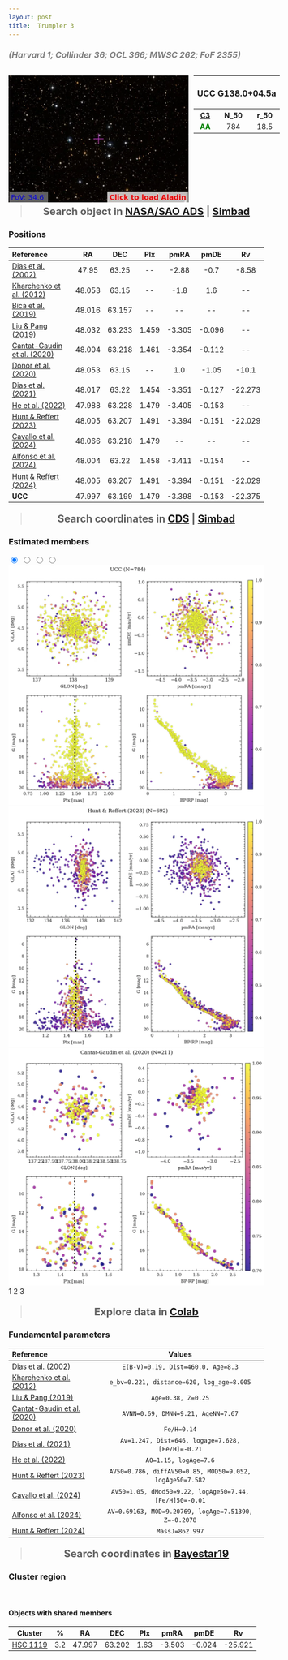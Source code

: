 ```yaml
---
layout: post
title:  Trumpler 3
---
```

<h3><span style="color: #808080;"><i>(Harvard 1; Collinder 36; OCL 366; MWSC 262; FoF 2355)</i></span></h3><div style="display: flex; justify-content: space-between; width:720px;height:250px">
<div style="text-align: center;">

<!-- Static image + data attributes for FOV and target -->
<img id="aladin_img"
     data-umami-event="aladin_load"
     src="https://raw.githubusercontent.com/ucc23/Q2P/main/plots/aladin/trumpler3.webp"
     alt="Click to load Aladin Lite" 
     style="width:355px;height:250px; cursor: pointer;"
     data-fov="0.617" 
     data-target="47.997 63.199"/>
<!-- Div to contain Aladin Lite viewer -->
<div id="aladin-lite-div" style="width:355px;height:250px;display:none;"></div>
<!-- Aladin Lite script (will be loaded after the image is clicked) -->
<script src="{{ site.baseurl }}/scripts/aladin_load.js"></script>

</div>
<!-- Left block -->

<table style="width:355px;height:250px;">
  <!-- Row 1 (title) -->
  <tr>
    <td colspan="5"><h3>UCC G138.0+04.5a</h3></td>
  </tr>
  <!-- Row 2 -->
  <tr>
    <th style="text-align: center;"><a href="https://ucc.ar/faq#what-is-the-c3-parameter" title="Combined class">C3</a></th>
    <th style="text-align: center;"><div title="Stars with membership probability >50%">N_50</div></th>
    <th style="text-align: center;"><div title="Radius that contains half the members [arcmin]">r_50</div></th>
  </tr>
  <!-- Row 3 -->
  <tr>
    <td style="text-align: center;"><span style="color: green; font-weight: bold;">A</span><span style="color: green; font-weight: bold;">A</span></td>
    <td style="text-align: center;">784</td>
    <td style="text-align: center;">18.5</td>
  </tr>
</table>
</div>

> <p style="text-align:center; font-weight: bold; font-size:20px">Search object in <a data-umami-event="nasa_search" href="https://ui.adsabs.harvard.edu/search/q=%20collection%3Aastronomy%20body%3A%22Trumpler%203%22&sort=date%20desc%2C%20bibcode%20desc&p_=0" target="_blank">NASA/SAO ADS</a> | <a data-umami-event="simbad_search" href="https://simbad.cds.unistra.fr/simbad/sim-id-refs?Ident=trumpler3" target="_blank">Simbad</a></p>


### Positions

| Reference    | RA    | DEC   | Plx  | pmRA  | pmDE   |  Rv  |
| :---         | :---: | :---: | :---: | :---: | :---: | :---: |
|[Dias et al. (2002)](https://ui.adsabs.harvard.edu/abs/2002A%26A...389..871D) | 47.95 | 63.25 | -- | -2.88 | -0.7 | -8.58 |
|[Kharchenko et al. (2012)](https://ui.adsabs.harvard.edu/abs/2012A%26A...543A.156K) | 48.053 | 63.15 | -- | -1.8 | 1.6 | -- |
|[Bica et al. (2019)](https://ui.adsabs.harvard.edu/abs/2019AJ....157...12B) | 48.016 | 63.157 | -- | -- | -- | -- |
|[Liu & Pang (2019)](https://ui.adsabs.harvard.edu/abs/2019ApJS..245...32L) | 48.032 | 63.233 | 1.459 | -3.305 | -0.096 | -- |
|[Cantat-Gaudin et al. (2020)](https://ui.adsabs.harvard.edu/abs/2020A%26A...640A...1C) | 48.004 | 63.218 | 1.461 | -3.354 | -0.112 | -- |
|[Donor et al. (2020)](https://ui.adsabs.harvard.edu/abs/2020AJ....159..199D) | 48.053 | 63.15 | -- | 1.0 | -1.05 | -10.1 |
|[Dias et al. (2021)](https://ui.adsabs.harvard.edu/abs/2021MNRAS.504..356D) | 48.017 | 63.22 | 1.454 | -3.351 | -0.127 | -22.273 |
|[He et al. (2022)](https://ui.adsabs.harvard.edu/abs/2022ApJS..262....7H) | 47.988 | 63.228 | 1.479 | -3.405 | -0.153 | -- |
|[Hunt & Reffert (2023)](https://ui.adsabs.harvard.edu/abs/2023A%26A...673A.114H) | 48.005 | 63.207 | 1.491 | -3.394 | -0.151 | -22.029 |
|[Cavallo et al. (2024)](https://ui.adsabs.harvard.edu/abs/2024AJ....167...12C) | 48.066 | 63.218 | 1.479 | -- | -- | -- |
|[Alfonso et al. (2024)](https://ui.adsabs.harvard.edu/abs/2024A%26A...689A..18A) | 48.004 | 63.22 | 1.458 | -3.411 | -0.154 | -- |
|[Hunt & Reffert (2024)](https://ui.adsabs.harvard.edu/abs/2024A%26A...686A..42H) | 48.005 | 63.207 | 1.491 | -3.394 | -0.151 | -22.029 |
| **UCC** |47.997 | 63.199 | 1.479 | -3.398 | -0.153 | -22.375 |

> <p style="text-align:center; font-weight: bold; font-size:20px">Search coordinates in <a data-umami-event="cds_coord_search" href="https://cdsportal.u-strasbg.fr/?target=47.997,+63.199" target="_blank">CDS</a> | <a data-umami-event="simbad_coord_search" href="https://simbad.cds.unistra.fr/mobile/object_list.html?coord=47.997%2063.199&output=json&radius=5&userEntry=trumpler3" target="_blank">Simbad</a></p>

### Estimated members

<div class="carousel">
<input type="radio" name="radio-btn" id="slide1" checked>
<input type="radio" name="radio-btn" id="slide1">
<input type="radio" name="radio-btn" id="slide2">
<input type="radio" name="radio-btn" id="slide3">
<div class="slides">
<div class="slide">
<a href="https://raw.githubusercontent.com/ucc23/Q2P/main/plots/UCC/trumpler3.webp" target="_blank">
<img src="https://raw.githubusercontent.com/ucc23/Q2P/main/plots/UCC/trumpler3.webp" alt="Trumpler 3 UCC">
</a>
</div>
<div class="slide">
<a href="https://raw.githubusercontent.com/ucc23/Q2P/main/plots/HUNT23/trumpler3.webp" target="_blank">
<img src="https://raw.githubusercontent.com/ucc23/Q2P/main/plots/HUNT23/trumpler3.webp" alt="Trumpler 3 HUNT23">
</a>
</div>
<div class="slide">
<a href="https://raw.githubusercontent.com/ucc23/Q2P/main/plots/CANTAT20/trumpler3.webp" target="_blank">
<img src="https://raw.githubusercontent.com/ucc23/Q2P/main/plots/CANTAT20/trumpler3.webp" alt="Trumpler 3 CANTAT20">
</a>
</div>
</div>
<div class="indicators">
<label for="slide1">1</label>
<label for="slide2">2</label>
<label for="slide3">3</label>
</div>
</div>


> <p style="text-align:center; font-weight: bold; font-size:20px">Explore data in <a data-umami-event="colab" href="https://colab.research.google.com/github/ucc23/ucc/blob/main/assets/notebook.ipynb" target="_blank">Colab</a></p>


### Fundamental parameters

| Reference |  Values |
| :---      |  :---:  |
| [Dias et al. (2002)](https://ui.adsabs.harvard.edu/abs/2002A%26A...389..871D) | `E(B-V)=0.19, Dist=460.0, Age=8.3` |
| [Kharchenko et al. (2012)](https://ui.adsabs.harvard.edu/abs/2012A%26A...543A.156K) | `e_bv=0.221, distance=620, log_age=8.005` |
| [Liu & Pang (2019)](https://ui.adsabs.harvard.edu/abs/2019ApJS..245...32L) | `Age=0.38, Z=0.25` |
| [Cantat-Gaudin et al. (2020)](https://ui.adsabs.harvard.edu/abs/2020A%26A...640A...1C) | `AVNN=0.69, DMNN=9.21, AgeNN=7.67` |
| [Donor et al. (2020)](https://ui.adsabs.harvard.edu/abs/2020AJ....159..199D) | `Fe/H=0.14` |
| [Dias et al. (2021)](https://ui.adsabs.harvard.edu/abs/2021MNRAS.504..356D) | `Av=1.247, Dist=646, logage=7.628, [Fe/H]=-0.21` |
| [He et al. (2022)](https://ui.adsabs.harvard.edu/abs/2022ApJS..262....7H) | `A0=1.15, logAge=7.6` |
| [Hunt & Reffert (2023)](https://ui.adsabs.harvard.edu/abs/2023A%26A...673A.114H) | `AV50=0.786, diffAV50=0.85, MOD50=9.052, logAge50=7.582` |
| [Cavallo et al. (2024)](https://ui.adsabs.harvard.edu/abs/2024AJ....167...12C) | `AV50=1.05, dMod50=9.22, logAge50=7.44, [Fe/H]50=-0.01` |
| [Alfonso et al. (2024)](https://ui.adsabs.harvard.edu/abs/2024A%26A...689A..18A) | `AV=0.69163, MOD=9.20769, logAge=7.51390, Z=-0.2078` |
| [Hunt & Reffert (2024)](https://ui.adsabs.harvard.edu/abs/2024A%26A...686A..42H) | `MassJ=862.997` |

> <p style="text-align:center; font-weight: bold; font-size:20px">Search coordinates in <a data-umami-event="bayestar" href="http://argonaut.skymaps.info/query?lon=138.026%20&lat=4.519&coordsys=gal&mapname=bayestar2019" target="_blank">Bayestar19</a></p>


### Cluster region

<html lang="en">
  <body>
    <center>
    <div id="plot-params"
         data-oc-name="trumpler3"
         data-ra-center="48.0"
         data-dec-center="63.22"
         data-rad-deg="18.5"
         data-plx="1.479">
    </div>
    <div id="plot-container">
        <div id="plot"></div>
    </div>
    <script defer type="module" src="{{ site.baseurl }}/scripts/radec_scatter.js"></script>
    </center>
  </body>
</html>
<br>


#### Objects with shared members

| Cluster | <span title="Percentage of members that this OC shares with the ones listed">%</span>   | RA   | DEC   | Plx   | pmRA  | pmDE  | Rv    |
| :---:   | :-: |:---: | :---: | :---: | :---: | :---: | :---: |
|[HSC 1119](/_clusters/hsc1119/)| 3.2 | 47.997 | 63.202 | 1.63 | -3.503 | -0.024 | -25.921 |